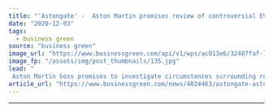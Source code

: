 ```yaml
---
title: "'Astongate' -  Aston Martin promises review of controversial EV report"
date: "2020-12-03"
tags: 
  - business green
source: "business green"
image_url: "https://www.businessgreen.com/api/v1/wps/ac013e6/32487faf-1d04-45af-8873-25401e95ddc0/6/Aston-Martin-DBS-Superleggera-007-Edition01-jpg-185x114.jpg"
image_fp: "/assets/img/post_thumbnails/135.jpg"
lead: "
 Aston Martin boss promises to investigate circumstances surrounding report on the carbon footprint of electric vehicles and internal combustion engine cars at the heart of 'astongate' accusations ..."
article_url: "https://www.businessgreen.com/news/4024463/astongate-aston-martin-promises-review-controversial-ev-report"
---
```


---
